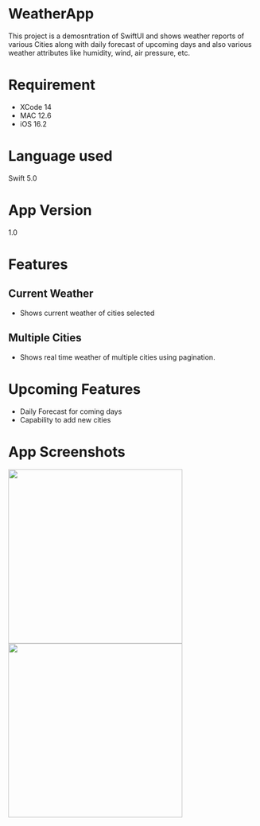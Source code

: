 # WeatherApp
This project is a demosntration of SwiftUI and shows weather reports of various Cities along with daily forecast of upcoming days and also various weather attributes like humidity, wind, air pressure, etc.

# Requirement
- XCode 14
- MAC 12.6
- iOS 16.2

# Language used 
Swift 5.0

# App Version
1.0 

# Features
## Current Weather
- Shows current weather of cities selected

## Multiple Cities
- Shows real time weather of multiple cities using pagination.

# Upcoming Features
- Daily Forecast for coming days
- Capability to add new cities

# App Screenshots
<a href="url"><img src="https://github.com/rserodiaa/swiftUIDemo/assets/52790579/322fa77e-a55d-4983-86d4-818e99465771" align="left" height="350"></a>
<a href="url"><img src="https://github.com/rserodiaa/swiftUIDemo/assets/52790579/6a2f9fa2-536d-42c3-b83c-b8f240641450" align="left" height="350"></a>




